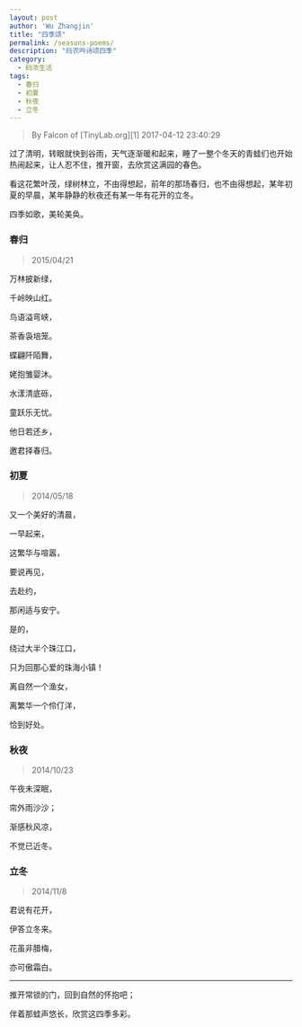 ```yaml
---
layout: post
author: 'Wu Zhangjin'
title: "四季颂"
permalink: /seasons-poems/
description: "码农吟诗颂四季"
category:
  - 码浓生活
tags:
  - 春归
  - 初夏
  - 秋夜
  - 立冬
---
```


> By Falcon of [TinyLab.org][1]
> 2017-04-12 23:40:29

过了清明，转眼就快到谷雨，天气逐渐暖和起来，睡了一整个冬天的青蛙们也开始热闹起来，让人忍不住，推开窗，去欣赏这满园的春色。

看这花繁叶茂，绿树林立，不由得想起，前年的那场春归，也不由得想起，某年初夏的早晨，某年静静的秋夜还有某一年有花开的立冬。

四季如歌，美轮美奂。

### 春归

> 2015/04/21

万林披新绿，

千岭映山红。

鸟语溢弯峡，

茶香袅培笼。

蝶翩阡陌舞，

姥抱雏婴沐。

水漾清底砾，

童跃乐无忧。

他日若还乡，

邀君择春归。

### 初夏

> 2014/05/18

又一个美好的清晨，

一早起来，

这繁华与喧嚣，

要说再见，

去赴约，

那闲适与安宁。

是的，

绕过大半个珠江口，

只为回那心爱的珠海小镇！

离自然一个渔女，

离繁华一个伶仃洋，

恰到好处。

### 秋夜

> 2014/10/23

午夜未深眠，

帘外雨沙沙；

渐感秋风凉，

不觉已近冬。

### 立冬  

> 2014/11/8

君说有花开，

伊答立冬来。

花虽非腊梅，

亦可傲霜白。

<hr>

推开常锁的门，回到自然的怀抱吧；

伴着那蛙声悠长，欣赏这四季多彩。
